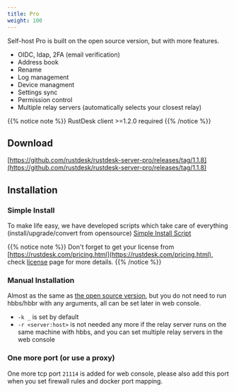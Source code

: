 ```yaml
---
title: Pro
weight: 100
---
```


Self-host Pro is built on the open source version, but with more features.

- OIDC, ldap, 2FA (email verification)
- Address book
- Rename 
- Log management
- Device managment
- Settings sync
- Permission control
- Multiple relay servers (automatically selects your closest relay)

{{% notice note %}}
RustDesk client >=1.2.0 required
{{% /notice %}}

## Download

[https://github.com/rustdesk/rustdesk-server-pro/releases/tag/1.1.8](https://github.com/rustdesk/rustdesk-server-pro/releases/tag/1.1.8)

## Installation

### Simple Install

To make life easy, we have developed scripts which take care of everything (install/upgrade/convert from opensource) [Simple Install Script](https://rustdesk.com/docs/en/self-host/pro/installscript/)

{{% notice note %}}
Don't forget to get your license from [https://rustdesk.com/pricing.html](https://rustdesk.com/pricing.html), check [license](/docs/en/self-host/pro/license) page for more details.
{{% /notice %}}

### Manual Installation
Almost as the same as [the open source version](/docs/en/self-host/install/), but you do not need to run hbbs/hbbr with any arguments, all can be set later in web console.

- `-k _` is set by default
- `-r <server:host>` is not needed any more if the relay server runs on the same machine with hbbs, and you can set multiple relay servers in the web console

### One more port (or use a proxy)

One more tcp port `21114` is added for web console, please also add this port when you set firewall rules and docker port mapping.
